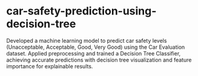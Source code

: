 # car-safety-prediction-using-decision-tree
Developed a machine learning model to predict car safety levels (Unacceptable, Acceptable, Good, Very Good) using the Car Evaluation dataset. Applied preprocessing and trained a Decision Tree Classifier, achieving accurate predictions with decision tree visualization and feature importance for explainable results.
